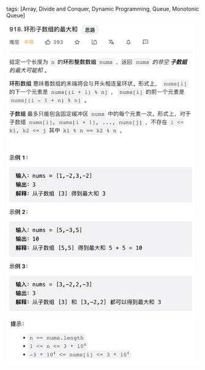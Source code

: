 tags: [Array, Divide and Conquer, Dynamic Programming, Queue, Monotonic Queue]

![](https://raw.githubusercontent.com/emmableu/image/master/202208181523098.png)
![](https://raw.githubusercontent.com/emmableu/image/master/202208181524269.png)